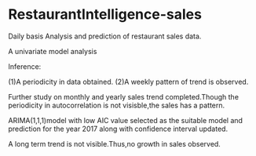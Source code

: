 # RestaurantIntelligence-sales

Daily basis Analysis and prediction of restaurant sales data.

A univariate model analysis

Inference:

(1)A periodicity in data obtained.
(2)A weekly pattern of trend is observed.

Further study on monthly and yearly sales trend completed.Though the periodicity in autocorrelation is not visisble,the sales has a pattern.

ARIMA(1,1,1)model with low AIC value selected as the suitable model and prediction for the year 2017 along with confidence interval updated.

A long term trend is not visible.Thus,no growth in sales observed.

